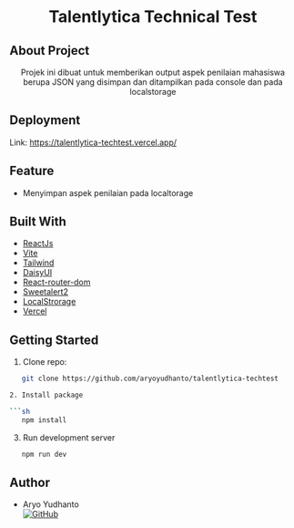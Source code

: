 <h1 align="center">Talentlytica Technical Test</h1>

## About Project 

<p align="center">Projek ini dibuat untuk memberikan output aspek penilaian mahasiswa berupa JSON yang disimpan dan ditampilkan pada console dan pada localstorage</p>

## Deployment

Link: https://talentlytica-techtest.vercel.app/

## Feature

- Menyimpan aspek penilaian pada localtorage

## Built With

- [ReactJs](https://reactjs.org/)
- [Vite](https://vitejs.dev/)
- [Tailwind](https://tailwindcss.com/)
- [DaisyUI](https://daisyui.com/)
- [React-router-dom](https://reactrouter.com/)
- [Sweetalert2](https://sweetalert2.github.io/)
- [LocalStrorage](https://reactjs.org/)
- [Vercel](https://vercel.com/)

## Getting Started

1. Clone repo:

```sh
   git clone https://github.com/aryoyudhanto/talentlytica-techtest

2. Install package

```sh
   npm install
```

3. Run development server

```sh
   npm run dev
```

## Author

- Aryo Yudhanto <br> [![GitHub](https://img.shields.io/badge/Yudha-%23121011.svg?style=for-the-badge&logo=github&logoColor=white)](https://github.com/aryoyudhanto)

